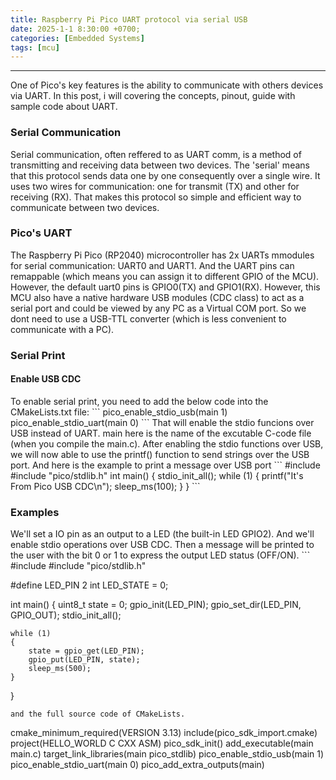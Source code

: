 ```yaml
---
title: Raspberry Pi Pico UART protocol via serial USB
date: 2025-1-1 8:30:00 +0700;
categories: [Embedded Systems]
tags: [mcu]    
---
```


---
One of Pico's key features is the ability to communicate with others devices via UART. In this post, i will covering the concepts, pinout, guide with sample code about UART.
<h3 id="Serial Communication" style="font-weight: bold;">Serial Communication</h3>
Serial communication, often reffered to as UART comm, is a method of transmitting and receiving data between two devices. The 'serial' means that this protocol sends data one by one consequently over a single wire. It uses two wires for communication: one for transmit (TX) and other for receiving (RX). That makes this protocol so simple and efficient way to communicate between two devices.
<h3 id="Pico's UART" style="font-weight: bold;">Pico's UART</h3>
The Raspberry Pi Pico (RP2040) microcontroller has 2x UARTs mmodules for serial communication: UART0 and UART1. And the UART pins can remappable (which means you can assign it to different GPIO of the MCU). However, the default uart0 pins is GPIO0(TX) and GPIO1(RX).  
However, this MCU also have a native hardware USB modules (CDC class) to act as a serial port and could be viewed by any PC as a Virtual COM port. So we dont need to use a USB-TTL converter (which is less convenient to communicate with a PC). 

<h3 id="Serial Print" style="font-weight: bold;">Serial Print</h3>
<h4 id="Enable USB CDC" style="font-weight: bold;">Enable USB CDC</h4>
To enable serial print, you need to add the below code into the CMakeLists.txt file:
```
pico_enable_stdio_usb(main 1)
pico_enable_stdio_uart(main 0)
```
That will enable the stdio funcions over USB instead of UART. main here is the name of the excutable C-code file (when you compile the main.c).
After enabling the stdio functions over USB, we will now able to use the printf() function to send strings over the USB port. And here is the example to print a message over USB port
```
#include <stdio.h>
#include "pico/stdlib.h"
int main()
{
    stdio_init_all();
    while (1)
    {
        printf("It's From Pico USB CDC\n");
        sleep_ms(100);
    }
}
```
<h3 id="Examples" style="font-weight: bold;">Examples</h3>
We'll set a IO pin as an output to a LED (the built-in LED GPIO2). And we'll enable stdio operations over USB CDC. Then a message will be printed to the user with the bit 0 or 1 to express the output LED status (OFF/ON).  
```
#include <stdio.h>
#include "pico/stdlib.h"
 
#define LED_PIN 2
int LED_STATE = 0;
 
int main()
{
    uint8_t state = 0;
    gpio_init(LED_PIN);
    gpio_set_dir(LED_PIN, GPIO_OUT);
    stdio_init_all();
 
    while (1)
    {
        state = gpio_get(LED_PIN);
        gpio_put(LED_PIN, state);
        sleep_ms(500);
    }
}
```
and the full source code of CMakeLists.  
```
cmake_minimum_required(VERSION 3.13)
include(pico_sdk_import.cmake)
project(HELLO_WORLD C CXX ASM)
pico_sdk_init()
add_executable(main main.c)
target_link_libraries(main pico_stdlib)
pico_enable_stdio_usb(main 1)
pico_enable_stdio_uart(main 0)
pico_add_extra_outputs(main)
```